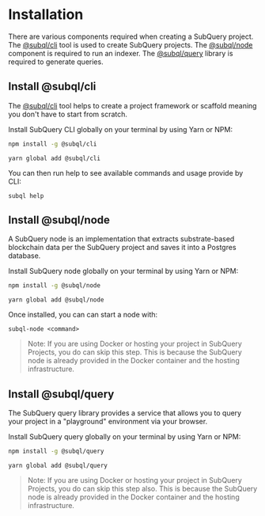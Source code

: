 # Installation

There are various components required when creating a SubQuery project. The [@subql/cli](https://github.com/subquery/subql/tree/docs-new-section/packages/cli) tool is used to create SubQuery projects. The [@subql/node](https://github.com/subquery/subql/tree/docs-new-section/packages/node) component is required to run an indexer. The [@subql/query](https://github.com/subquery/subql/tree/docs-new-section/packages/query) library is required to generate queries.

## Install @subql/cli

The [@subql/cli](https://github.com/subquery/subql/tree/docs-new-section/packages/cli) tool helps to create a project framework or scaffold meaning you don't have to start from scratch.  

Install SubQuery CLI globally on your terminal by using Yarn or NPM:

<CodeGroup>
  <CodeGroupItem title="NPM">

  ```bash
  npm install -g @subql/cli
  ```

  </CodeGroupItem>

  <CodeGroupItem title="YARN" active>

  ```shell
  yarn global add @subql/cli
  ```

  </CodeGroupItem>
</CodeGroup>

You can then run help to see available commands and usage provide by CLI:

```shell
subql help
```
## Install @subql/node

A SubQuery node is an implementation that extracts substrate-based blockchain data per the SubQuery project and saves it into a Postgres database.

Install SubQuery node globally on your terminal by using Yarn or NPM:

<CodeGroup>
  <CodeGroupItem title="NPM">

  ```bash
  npm install -g @subql/node
  ```

  </CodeGroupItem>

  <CodeGroupItem title="YARN" active>

  ```shell
  yarn global add @subql/node
  ```

  </CodeGroupItem>
</CodeGroup>

Once installed, you can can start a node with:

```shell
subql-node <command>
```
> Note: If you are using Docker or hosting your project in SubQuery Projects, you do can skip this step. This is because the SubQuery node is already provided in the Docker container and the hosting infrastructure. 

## Install @subql/query

The SubQuery query library provides a service that allows you to query your project in a "playground" environment via your browser. 

Install SubQuery query globally on your terminal by using Yarn or NPM:

<CodeGroup>
  <CodeGroupItem title="NPM">

  ```bash
  npm install -g @subql/query
  ```

  </CodeGroupItem>

  <CodeGroupItem title="YARN" active>

  ```shell
  yarn global add @subql/query
  ```

  </CodeGroupItem>
</CodeGroup>

> Note: If you are using Docker or hosting your project in SubQuery Projects, you do can skip this step also. This is because the SubQuery node is already provided in the Docker container and the hosting infrastructure. 